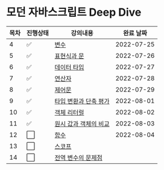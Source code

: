 # 모던 자바스크립트 Deep Dive

| 목차 | 진행상태             | 강의내용                                          | 완료 날짜  |
| ---- | -------------------- | ------------------------------------------------- | ---------- |
| 4    | :white_check_mark:   | [변수](변수.md)                                   | 2022-07-25 |
| 5    | :white_check_mark:   | [표현식과 문](표현식과-문.md)                     | 2022-07-26 |
| 6    | :white_check_mark:   | [데이터 타입](데이터-타입.md)                     | 2022-07-27 |
| 7    | :white_check_mark:   | [연산자](연산자.md)                               | 2022-07-28 |
| 8    | :white_check_mark:   | [제어문](제어문.md)                               | 2022-07-29 |
| 9    | :white_check_mark:   | [타입 변환과 단축 평가](타입-변환과-단축-평가.md) | 2022-08-01 |
| 10   | :white_check_mark:   | [객체 리터럴](객체-리터럴.md)                     | 2022-08-02 |
| 11   | :white_check_mark:   | [원시 값과 객체의 비교](원시-값과-객체의-비교.md) | 2022-08-03 |
| 12   | :white_large_square: | [함수](함수.md)                                   | 2022-08-04 |
| 13   | :white_large_square: | [스코프](스코프.md)                               |            |
| 14   | :white_large_square: | [전역 변수의 문제점](전역-변수의-문제점.md)       |            |
